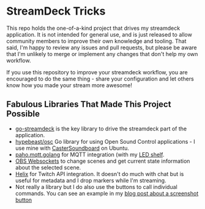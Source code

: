 # StreamDeck Tricks

This repo holds the one-of-a-kind project that drives my streamdeck application. It is not intended for general use, and is just released to allow community members to improve their own knowledge and tooling. That said, I'm happy to review any issues and pull requests, but please be aware that I'm unlikely to merge or implement any changes that don't help my own workflow.

If you use this repository to improve your streamdeck workflow, you are encouraged to do the same thing - share your configuration and let others know how you made your stream more awesome!

## Fabulous Libraries That Made This Project Possible

* [go-streamdeck](https://github.com/rf152/go-streamdeck) is the key library to drive the streamdeck part of the application.
* [hypebeast/osc](https://github.com/hypebeast/go-osc) Go library for using Open Sound Control applications - I use mine with [CasterSoundboard](https://github.com/JupiterBroadcasting/CasterSoundboard/) on Ubuntu.
* [paho.mqtt.golang](https://github.com/eclipse/paho.mqtt.golang) for MQTT integration (with my [LED shelf](https://lornajane.net/posts/2020/neopixel-shelf).
* [OBS Websockets](https://github.com/christopher-dG/go-obs-websocket) to change scenes and get current state information about the selected scene.
* [Helix](https://github.com/nicklaw5/helix) for Twitch API integration. It doesn't do much with chat but is useful for metadata and I drop markers while I'm streaming.
* Not really a library but I do also use the buttons to call individual commands. You can see an example in my [blog post about a screenshot button](https://lornajane.net/posts/2020/add-a-screenshot-button-to-streamdeck-with-golang)
